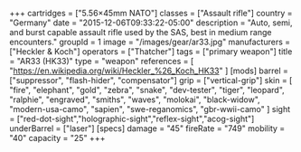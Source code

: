 +++
cartridges = ["5.56×45mm NATO"]
classes = ["Assault rifle"]
country = "Germany"
date = "2015-12-06T09:33:22-05:00"
description = "Auto, semi, and burst capable assault rifle used by the SAS, best in medium range encounters."
groupId = 1
image = "/images/gear/ar33.jpg"
manufacturers = ["Heckler & Koch"]
operators = ["Thatcher"]
tags = ["primary weapon"]
title = "AR33 (HK33)"
type = "weapon"
references = [
  "https://en.wikipedia.org/wiki/Heckler_%26_Koch_HK33"
]
[mods]
  barrel = ["suppressor", "flash-hider", "compensator"]
  grip = ["vertical-grip"]
  skin = [
    "fire",
    "elephant",
    "gold",
    "zebra",
    "snake",
    "dev-tester",
    "tiger",
    "leopard",
    "ralphie",
    "engraved",
    "smiths",
    "waves",
    "molokai",
    "black-widow",
    "modern-usa-camo",
    "sapien",
    "swe-reganomics",
    "gbr-wwii-camo"
  ]
  sight = ["red-dot-sight","holographic-sight","reflex-sight","acog-sight"]
  underBarrel = ["laser"]
[specs]
  damage = "45"
  fireRate = "749"
  mobility = "40"
  capacity = "25"
+++

